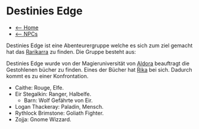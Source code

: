  # Destinies Edge

 - [<-- Home](../index.md)
 - [<-- NPCs](index.md)

Destinies Edge ist eine Abenteurergruppe welche es sich zum ziel gemacht hat das [Rarikarra](../lore/rarikarra.md) zu finden. Die Gruppe besteht aus:

Destinies Edge wurde von der Magieruniversität von [Aldora](../places/aldora.md) beauftragt die Gestohlenen bücher zu finden. Eines der Bücher hat [Rika](../characters/index.md) bei sich. Dadurch kommt es zu einer Konfrontation.

- Caithe: Rouge, Elfe.
- Eir Stegalkin: Ranger, Halbelfe.
  - Barn: Wolf Gefährte von Eir.
- Logan Thackeray: Paladin, Mensch.
- Rythlock Brimstone: Goliath Fighter.
- Zojja: Gnome Wizzard.